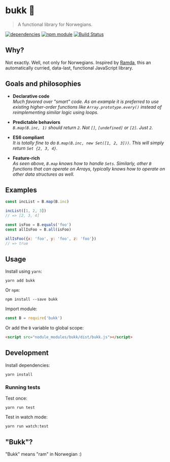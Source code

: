 # bukk 🐐

> A functional library for Norwegians.

[![dependencies](https://david-dm.org/christianhg/bukk.svg)](https://david-dm.org/christianhg/bukk)
[![npm module](https://badge.fury.io/js/bukk.svg)](https://www.npmjs.org/package/bukk)
[![Build Status](https://travis-ci.org/christianhg/bukk.svg?branch=master)](https://travis-ci.org/christianhg/bukk)

## Why?

Not exactly. Well, not only for Norwegians. Inspired by [Ramda](https://github.com/ramda/ramda), this an automatically curried, data-last, functional JavaScript library.

## Goals and philosophies

- **Declarative code**<br>
*Much favored over "smart" code. As an example it is preferred to use existing higher-order functions like `Array.prototype.every()` instead of reimplementing similar logic using loops.*

- **Predictable behaviors**<br>
*`B.map(B.inc, 1)` should return `2`. Not `[]`, `[undefined]` or `[2]`. Just `2`.*

- **ES6 compliant**<br>
*It is totally fine to do `B.map(B.inc, new Set([1, 2, 3]))`. This will simply return `Set {2, 3, 4}`.*

- **Feature-rich**<br>
*As seen above, `B.map` knows how to handle `Sets`. Similarly, other `B` functions that can operate on Arrays, typically knows how to operate on other data structures as well.*

## Examples

```js
const incList = B.map(B.inc)

incList([1, 2, 3])
// => [2, 3, 4]

const isFoo = B.equals('foo')
const allIsFoo = B.all(isFoo)

allIsFoo({x: 'foo', y: 'foo', z: 'foo'})
// => true
```

## Usage

Install using `yarn`:

```
yarn add bukk
```

Or `npm`:

```
npm install --save bukk
```

Import module:

```js
const B = require('bukk')
```

Or add the `B` variable to global scope:

```html
<script src="nodule_modules/bukk/dist/bukk.js"></script>
```

## Development

Install dependencies:

```
yarn install
```

### Running tests

Test once:

```
yarn run test
```

Test in watch mode:

```
yarn run watch:test
```

## "Bukk"?

"Bukk" means "ram" in Norwegian :)
